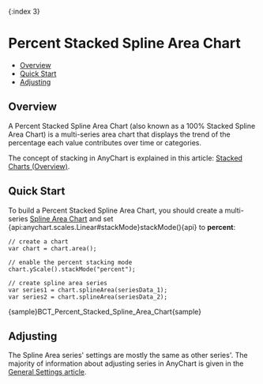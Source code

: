 {:index 3}
# Percent Stacked Spline Area Chart

* [Overview](#overview)
* [Quick Start](#quick_start)
* [Adjusting](#adjusting)

## Overview

A Percent Stacked Spline Area Chart (also known as a 100% Stacked Spline Area Chart) is a multi-series area chart that displays the trend of the percentage each value contributes over time or categories.

The concept of stacking in AnyChart is explained in this article: [Stacked Charts (Overview)](../Overview).

## Quick Start

To build a Percent Stacked Spline Area Chart, you should create a multi-series [Spline Area Chart](../../Spline_Area_Chart) and set {api:anychart.scales.Linear#stackMode}stackMode(){api} to <strong>percent</strong>:

```
// create a chart
var chart = chart.area();

// enable the percent stacking mode
chart.yScale().stackMode("percent");

// create spline area series
var series1 = chart.splineArea(seriesData_1);
var series2 = chart.splineArea(seriesData_2);
```

{sample}BCT\_Percent\_Stacked\_Spline\_Area\_Chart{sample}

## Adjusting

The Spline Area series' settings are mostly the same as other series'. The majority of information about adjusting series in AnyChart is given in the [General Settings article](../../General_Settings).